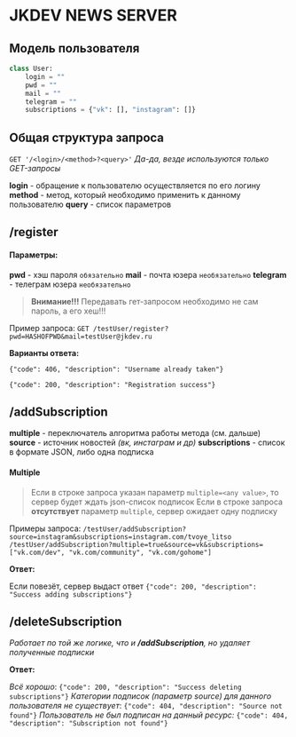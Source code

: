 # JKDEV NEWS SERVER


## Модель пользователя
```python
class User:
    login = ""
    pwd = ""
    mail = ""
    telegram = ""
    subscriptions = {"vk": [], "instagram": []}
```


## Общая структура запроса

`GET '/<login>/<method>?<query>'`
*Да-да, везде используются только GET-запросы*

**login** - обращение к пользователю осуществляется по его логину
**method** - метод, который необходимо применить к данному пользователю
**query** - список параметров

## /register
#### Параметры:

**pwd** - хэш пароля `обязательно`
**mail** - почта юзера `необязательно`
**telegram** - телеграм юзера `необязательно`

>**Внимание!!!** Передавать гет-запросом необходимо не сам пароль, а его хеш!!!

Пример запроса: `GET /testUser/register?pwd=HASHOFPWD&mail=testUser@jkdev.ru`

**Варианты ответа:**

`{"code": 406, "description": "Username already taken"}`

`{"code": 200, "description": "Registration success"}`

## /addSubscription

**multiple** - переключатель алгоритма работы метода (см. дальше)
**source** - источник новостей *(вк, инстаграм и др)*
**subscriptions** - список в формате JSON, либо одна подписка

#### Multiple

> Если в строке запроса указан параметр `multiple=<any value>`, то сервер будет ждать json-список подписок
> Если в строке запроса **отсутствует** параметр `multiple`, сервер ожидает одну подписку

Примеры запроса:
`/testUser/addSubscription?source=instagram&subscriptions=instagram.com/tvoye_litso`
`/testUser/addSubscription?multiple=true&source=vk&subscriptions=["vk.com/dev", "vk.com/community", "vk.com/gohome"]`

**Ответ:**

Если повезёт, сервер выдаст ответ `{"code": 200, "description": "Success adding subscriptions"}`

## /deleteSubscription

*Работает по той же логике, что и **/addSubscription**, но удаляет полученные подписки*

**Ответ:**

*Всё хорошо*: 
`{"code": 200, "description": "Success deleting subscriptions"}`
*Категории подписок (параметр source) для данного пользователя не существует*:
`{"code": 404, "description": "Source not found"}`
*Пользователь не был подписан на данный ресурс:*
`{"code": 404, "description": "Subscription not found"}`